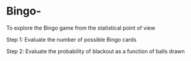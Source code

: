 # Bingo-
To explore the Bingo game from the statistical point of view

Step 1:  Evaluate the number of possible Bingo cards

Step 2: Evaluate the probability of blackout as a function of balls drawn
